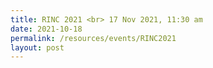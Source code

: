 ```yaml
---
title: RINC 2021 <br> 17 Nov 2021, 11:30 am
date: 2021-10-18
permalink: /resources/events/RINC2021
layout: post
---
```

